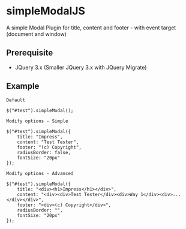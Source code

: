 # simpleModalJS

A simple Modal Plugin for title, content and footer - with event target (document and window)

## Prerequisite

* JQuery 3.x (Smaller JQuery 3.x with JQuery Migrate)

## Example

```code
Default

$("#test").simpleModal();

Modify options - Simple

$("#test").simpleModal({
    title: "Impress",
    content: "Test Tester",
    footer: "(c) Copyright",
    radiusBorder: false,
    fontSize: "20px"
});

Modify options - Advanced

$("#test").simpleModal({
    title: "<div><h1>Impress</h1></div>",
    content: "<div><div>Test Tester</div><div>Way 1</div><div>...</div></div>",
    footer: "<div>(c) Copyright</div>",
    radiusBorder: "",
    fontSize: "20px"
});
```